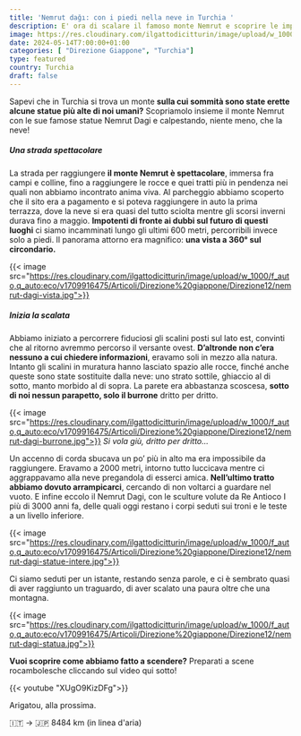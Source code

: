 ```yaml
---
title: 'Nemrut dağı: con i piedi nella neve in Turchia '
description: E' ora di scalare il famoso monte Nemrut e scoprire le imponenti statue del Nemrut Dagi
image: https://res.cloudinary.com/ilgattodicitturin/image/upload/w_1000/f_auto,q_auto:eco/v1713011125/Articoli/Direzione%20giappone/Direzione12/nemrut-dagi-statue-intere.jpg
date: 2024-05-14T7:00:00+01:00
categories: [ "Direzione Giappone", "Turchia"]
type: featured  
country: Turchia 
draft: false
---
```


Sapevi che in Turchia si trova un monte **sulla cui sommità sono state erette alcune statue più alte di noi umani?** Scopriamolo insieme il monte Nemrut con le sue famose statue Nemrut Dagi e calpestando, niente meno, che la neve!

##### Una strada spettacolare

La strada per raggiungere **il monte Nemrut è spettacolare**, immersa fra campi e colline, fino a raggiungere le rocce e quei tratti più in pendenza nei quali non abbiamo incontrato anima viva. Al parcheggio abbiamo scoperto che il sito era a pagamento e si poteva raggiungere in auto la prima terrazza, dove la neve si era quasi del tutto sciolta mentre gli scorsi inverni durava fino a maggio. **Impotenti di fronte ai dubbi sul futuro di questi luoghi** ci siamo incamminati lungo gli ultimi 600 metri, percorribili invece solo a piedi. Il panorama attorno era magnifico: **una vista a 360° sul circondario.** 

{{< image src="https://res.cloudinary.com/ilgattodicitturin/image/upload/w_1000/f_auto,q_auto:eco/v1709916475/Articoli/Direzione%20giappone/Direzione12/nemrut-dagi-vista.jpg">}} 

##### Inizia la scalata

Abbiamo iniziato a percorrere fiduciosi gli scalini posti sul lato est, convinti che al ritorno avremmo percorso il versante ovest. **D’altronde non c’era nessuno a cui chiedere informazioni**, eravamo soli in mezzo alla natura. Intanto gli scalini in muratura hanno lasciato spazio alle rocce, finché anche queste sono state sostituite dalla neve: uno strato sottile, ghiaccio al di sotto, manto morbido al di sopra. La parete era abbastanza scoscesa, **sotto di noi nessun parapetto, solo il burrone** dritto per dritto. 

{{< image src="https://res.cloudinary.com/ilgattodicitturin/image/upload/w_1000/f_auto,q_auto:eco/v1709916475/Articoli/Direzione%20giappone/Direzione12/nemrut-dagi-burrone.jpg">}} 
_Si vola giù, dritto per dritto..._

Un accenno di corda sbucava un po’ più in alto ma era impossibile da raggiungere. Eravamo a 2000 metri, intorno tutto luccicava mentre ci aggrappavamo alla neve pregandola di esserci amica. 
**Nell’ultimo tratto abbiamo dovuto arrampicarci**, cercando di non voltarci a guardare nel vuoto. 
E infine eccolo il Nemrut Dagi, con le sculture volute da Re Antioco I più di 3000 anni fa, delle quali oggi restano i corpi seduti sui troni e le teste a un livello inferiore.

{{< image src="https://res.cloudinary.com/ilgattodicitturin/image/upload/w_1000/f_auto,q_auto:eco/v1709916475/Articoli/Direzione%20giappone/Direzione12/nemrut-dagi-statue-intere.jpg">}} 

Ci siamo seduti per un istante, restando senza parole, e ci è sembrato quasi di aver raggiunto un traguardo, di aver scalato una paura oltre che una montagna. 

{{< image src="https://res.cloudinary.com/ilgattodicitturin/image/upload/w_1000/f_auto,q_auto:eco/v1709916475/Articoli/Direzione%20giappone/Direzione12/nemrut-dagi-statua.jpg">}} 

**Vuoi scoprire come abbiamo fatto a scendere?**
Preparati a scene rocambolesche cliccando sul video qui sotto!

{{< youtube "XUgO9KizDFg">}}

Arigatou, alla prossima.

🇮🇹 → 🇯🇵 8484 km (in linea d'aria)
